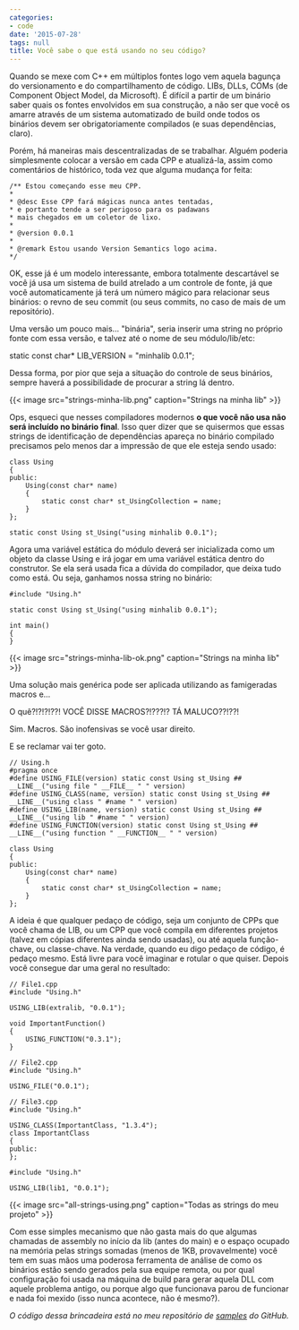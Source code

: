 ```yaml
---
categories:
- code
date: '2015-07-28'
tags: null
title: Você sabe o que está usando no seu código?
---
```


Quando se mexe com C++ em múltiplos fontes logo vem aquela bagunça do versionamento e do compartilhamento de código. LIBs, DLLs, COMs (de Component Object Model, da Microsoft). É difícil a partir de um binário saber quais os fontes envolvidos em sua construção, a não ser que você os amarre através de um sistema automatizado de build onde todos os binários devem ser obrigatoriamente compilados (e suas dependências, claro).

Porém, há maneiras mais descentralizadas de se trabalhar. Alguém poderia simplesmente colocar a versão em cada CPP e atualizá-la, assim como comentários de histórico, toda vez que alguma mudança for feita:

```
/** Estou começando esse meu CPP.
*
* @desc Esse CPP fará mágicas nunca antes tentadas,
* e portanto tende a ser perigoso para os padawans
* mais chegados em um coletor de lixo.
*
* @version 0.0.1
*
* @remark Estou usando Version Semantics logo acima.
*/
```

OK, esse já é um modelo interessante, embora totalmente descartável se você já usa um sistema de build atrelado a um controle de fonte, já que você automaticamente já terá um número mágico para relacionar seus binários: o revno de seu commit (ou seus commits, no caso de mais de um repositório).

Uma versão um pouco mais... "binária", seria inserir uma string no próprio fonte com essa versão, e talvez até o nome de seu módulo/lib/etc:

static const char* LIB_VERSION = "minhalib 0.0.1";

Dessa forma, por pior que seja a situação do controle de seus binários, sempre haverá a possibilidade de procurar a string lá dentro.

{{< image src="strings-minha-lib.png" caption="Strings na minha lib" >}}

Ops, esqueci que nesses compiladores modernos __o que você não usa não será incluído no binário final__. Isso quer dizer que se quisermos que essas strings de identificação de dependências apareça no binário compilado precisamos pelo menos dar a impressão de que ele esteja sendo usado:

```
class Using
{
public:
    Using(const char* name)
    {
        static const char* st_UsingCollection = name;
    }
};

static const Using st_Using("using minhalib 0.0.1");
```

Agora uma variável estática do módulo deverá ser inicializada como um objeto da classe Using e irá jogar em uma variável estática dentro do construtor. Se ela será usada fica a dúvida do compilador, que deixa tudo como está. Ou seja, ganhamos nossa string no binário:

```
#include "Using.h"

static const Using st_Using("using minhalib 0.0.1");

int main()
{
}
```

{{< image src="strings-minha-lib-ok.png" caption="Strings na minha lib" >}}

Uma solução mais genérica pode ser aplicada utilizando as famigeradas macros e...

O quê?!?!?!??! VOCÊ DISSE MACROS?!???!? TÁ MALUCO??!??!

Sim. Macros. São inofensivas se você usar direito.

E se reclamar vai ter goto.

```
// Using.h
#pragma once 
#define USING_FILE(version) static const Using st_Using ## __LINE__("using file " __FILE__ " " version)
#define USING_CLASS(name, version) static const Using st_Using ## __LINE__("using class " #name " " version)
#define USING_LIB(name, version) static const Using st_Using ## __LINE__("using lib " #name " " version)
#define USING_FUNCTION(version) static const Using st_Using ## __LINE__("using function " __FUNCTION__ " " version)

class Using
{
public:
    Using(const char* name)
    {
        static const char* st_UsingCollection = name;
    }
};
```

A ideia é que qualquer pedaço de código, seja um conjunto de CPPs que você chama de LIB, ou um CPP que você compila em diferentes projetos (talvez em cópias diferentes ainda sendo usadas), ou até aquela função-chave, ou classe-chave. Na verdade, quando eu digo pedaço de código, é pedaço mesmo. Está livre para você imaginar e rotular o que quiser. Depois você consegue dar uma geral no resultado:

```
// File1.cpp
#include "Using.h"

USING_LIB(extralib, "0.0.1");

void ImportantFunction()
{
    USING_FUNCTION("0.3.1");
}

// File2.cpp
#include "Using.h"

USING_FILE("0.0.1");

// File3.cpp
#include "Using.h"

USING_CLASS(ImportantClass, "1.3.4");
class ImportantClass
{
public:
};

#include "Using.h"

USING_LIB(lib1, "0.0.1");
```

{{< image src="all-strings-using.png" caption="Todas as strings do meu projeto" >}}

Com esse simples mecanismo que não gasta mais do que algumas chamadas de assembly no início da lib (antes do main) e o espaço ocupado na memória pelas strings somadas (menos de 1KB, provavelmente) você tem em suas mãos uma poderosa ferramenta de análise de como os binários estão sendo gerados pela sua equipe remota, ou por qual configuração foi usada na máquina de build para gerar aquela DLL com aquele problema antigo, ou porque algo que funcionava parou de funcionar e nada foi mexido (isso nunca acontece, não é mesmo?).

_O código dessa brincadeira está no meu repositório de [samples](https://github.com/Caloni/samples/tree/master/Using) do GitHub._
